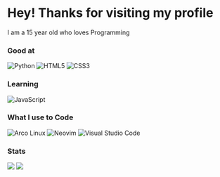 # Hey! Thanks for visiting my profile

I am a 15 year old who loves Programming

### Good at 
![Python](https://img.shields.io/badge/python-3670A0?style=for-the-badge&logo=python&logoColor=white)
![HTML5](https://img.shields.io/badge/html5-%23E34F26.svg?style=for-the-badge&logo=html5&logoColor=white)
![CSS3](https://img.shields.io/badge/css3-%231572B6.svg?style=for-the-badge&logo=css3&logoColor=white)

### Learning
![JavaScript](https://img.shields.io/badge/javascript-yellow.svg?style=for-the-badge&logo=javascript&logoColor=white)

### What I use to Code
![Arco Linux](https://img.shields.io/badge/ArcoLinuxD-blue?style=for-the-badge&logo=arch-linux&logoColor=white)
![Neovim](https://img.shields.io/badge/NeoVim-%2357A143.svg?&style=for-the-badge&logo=neovim&logoColor=white)
![Visual Studio Code](https://img.shields.io/badge/Visual%20Studio%20Code-0078d7.svg?style=for-the-badge&logo=visual-studio-code&logoColor=white)

### Stats
<img src="https://github-readme-stats.vercel.app/api/top-langs?username=TheEmperor342&show_icons=true&locale=en&layout=compact">
<img src="https://github-readme-stats.vercel.app/api?username=TheEmperor342&show_icons=true&count_private=true&theme=radical">

